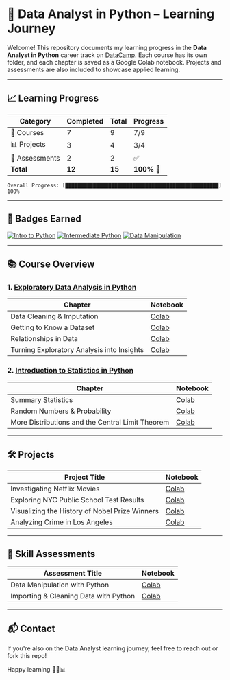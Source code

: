 # 🧠 Data Analyst in Python – Learning Journey

Welcome! This repository documents my learning progress in the **Data Analyst in Python** career track on [DataCamp](https://www.datacamp.com/). Each course has its own folder, and each chapter is saved as a Google Colab notebook. Projects and assessments are also included to showcase applied learning.

---

## 📈 Learning Progress

| Category            | Completed | Total | Progress |
|---------------------|-----------|-------|----------|
| 📘 Courses           | 7         | 9     | 7/9 |
| 📊 Projects          | 3         | 4     | 3/4 |
| 🧪 Assessments       | 2         | 2     | ✅ |
| **Total**           | **12**    | **15**| **100%** 🎉 |

```text
Overall Progress: [██████████████████████████████████████████████████] 100%
```

---

## 🏅 Badges Earned

<!-- Replace these with your actual badge URLs -->
[![Intro to Python](https://assets.datacamp.com/production/badges/xxx.svg)](https://www.datacamp.com/xxx)
[![Intermediate Python](https://assets.datacamp.com/production/badges/yyy.svg)](https://www.datacamp.com/yyy)
[![Data Manipulation](https://assets.datacamp.com/production/badges/zzz.svg)](https://www.datacamp.com/zzz)
<!-- Add more badges here -->

---

## 📚 Course Overview

### 1. [Exploratory Data Analysis in Python](./Python_Data_Fundamentals/Exploratory_Data_Analysis_in_Python/)
| Chapter | Notebook |
|---------|----------|
| Data Cleaning & Imputation | [Colab](./Python_Data_Fundamentals/Exploratory_Data_Analysis_in_Python/Data_Cleaning_and_Imputation.ipynb) |
| Getting to Know a Dataset | [Colab](./Python_Data_Fundamentals/Exploratory_Data_Analysis_in_Python/Getting_to_Know_a_Dataset.ipynb) |
| Relationships in Data | [Colab](./Python_Data_Fundamentals/Exploratory_Data_Analysis_in_Python/Relationships_in_Data.ipynb) |
| Turning Exploratory Analysis into Insights | [Colab](./Python_Data_Fundamentals/Exploratory_Data_Analysis_in_Python/Turning_Exploratory_Analysis.ipynb) |

### 2. [Introduction to Statistics in Python](./Python_Data_Fundamentals/Intro_to_Statistic_in_Python/)
| Chapter | Notebook |
|---------|----------|
| Summary Statistics | [Colab](./Python_Data_Fundamentals/Intro_to_Statistic_in_Python/Summary_Statistics.ipynb) |
| Random Numbers & Probability | [Colab](./Python_Data_Fundamentals/Intro_to_Statistic_in_Python/Random_Numbers_and_Probability.ipynb) |
| More Distributions and the Central Limit Theorem | [Colab](./Python_Data_Fundamentals/Intro_to_Statistic_in_Python/More_Distributions_and_the_Central_Limit_Theorem.ipynb) |

---

## 🛠 Projects
| Project Title | Notebook |
|--------------|----------|
| Investigating Netflix Movies | [Colab](./Projects/Netflix.ipynb) |
| Exploring NYC Public School Test Results | [Colab](./Projects/NYC_Schools.ipynb) |
| Visualizing the History of Nobel Prize Winners | [Colab](./Projects/Nobel_Prizes.ipynb) |
| Analyzing Crime in Los Angeles | [Colab](./Projects/Crime_LA.ipynb) |

---

## 📝 Skill Assessments
| Assessment Title | Notebook |
|-----------------|----------|
| Data Manipulation with Python | [Colab](./Assessments/Data_Manipulation.ipynb) |
| Importing & Cleaning Data with Python | [Colab](./Assessments/Importing_Cleaning.ipynb) |

---

## 📬 Contact

If you're also on the Data Analyst learning journey, feel free to reach out or fork this repo!

Happy learning 👨‍💻📊


